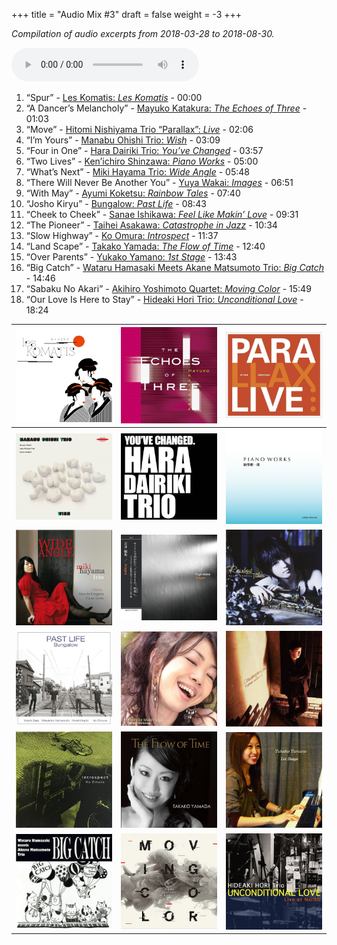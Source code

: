 +++
title = "Audio Mix #3"
draft = false
weight = -3
+++

_Compilation of audio excerpts from 2018-03-28 to 2018-08-30._

<audio controls preload="metadata">
<source src="/audio/compilation-3.mp3" type="audio/mpeg">
This browser does not support the audio element.
</audio>

1.  “Spur” - [Les Komatis: _Les Komatis_](https://www.jazzofjapan.com/p/les-komatis-les-komatis) - 00:00
2.  “A Dancer’s Melancholy” - [Mayuko Katakura: _The Echoes of Three_](https://www.jazzofjapan.com/p/mayuko-katakura-echoes-of-three) - 01:03
3.  “Move” - [Hitomi Nishiyama Trio “Parallax”: _Live_](https://www.jazzofjapan.com/p/hitomi-nishiyama-trio-parallax-live) - 02:06
4.  “I’m Yours” - [Manabu Ohishi Trio: _Wish_](https://www.jazzofjapan.com/p/manabu-ohishi-trio-wish) - 03:09
5.  “Four in One” - [Hara Dairiki Trio: _You’ve Changed_](https://www.jazzofjapan.com/p/hara-dairiki-trio-youve-changed) - 03:57
6.  “Two Lives” - [Ken’ichiro Shinzawa: _Piano Works_](https://www.jazzofjapan.com/p/kenichiro-shinzawa-piano-works) - 05:00
7.  “What’s Next” - [Miki Hayama Trio: _Wide Angle_](https://www.jazzofjapan.com/p/miki-hayama-trio-wide-angle) - 05:48
8.  “There Will Never Be Another You” - [Yuya Wakai: _Images_](https://www.jazzofjapan.com/p/yuya-wakai-images) - 06:51
9.  “With May” - [Ayumi Koketsu: _Rainbow Tales_](https://www.jazzofjapan.com/p/ayumi-koketsu-rainbow-tales) - 07:40
10. “Josho Kiryu” - [Bungalow: _Past Life_](https://www.jazzofjapan.com/p/bungalow-past-life) - 08:43
11. “Cheek to Cheek” - [Sanae Ishikawa: _Feel Like Makin’ Love_](https://www.jazzofjapan.com/p/sanae-ishikawa-feel-like-makin-love) - 09:31
12. “The Pioneer” - [Taihei Asakawa: _Catastrophe in Jazz_](https://www.jazzofjapan.com/p/taihei-asakawa-catastrophe-in-jazz) - 10:34
13. “Slow Highway” - [Ko Omura: _Introspect_](https://www.jazzofjapan.com/p/ko-omura-introspect) - 11:37
14. “Land Scape” - [Takako Yamada: _The Flow of Time_](https://www.jazzofjapan.com/p/takako-yamada-flow-of-time) - 12:40
15. “Over Parents” - [Yukako Yamano: _1st Stage_](https://www.jazzofjapan.com/p/yukako-yamano-1st-stage) - 13:43
16. “Big Catch” - [Wataru Hamasaki Meets Akane Matsumoto Trio: _Big Catch_](https://www.jazzofjapan.com/p/hamasaki-matsumoto-bigcatch) - 14:46
17. “Sabaku No Akari” - [Akihiro Yoshimoto Quartet: _Moving Color_](https://www.jazzofjapan.com/p/akihiro-yoshimoto-quartet-moving-color) - 15:49
18. “Our Love Is Here to Stay” - [Hideaki Hori Trio: _Unconditional Love_](https://www.jazzofjapan.com/p/hideaki-hori-trio-unconditional-love) - 18:24

| ![](/images/leskomatis-leskomatis-460.jpeg)       | ![](/images/mayukokatakura-echoes-460.jpeg)    | ![](/images/hitominishiyama-parallax-live-460.jpeg) |
|---------------------------------------------------|------------------------------------------------|-----------------------------------------------------|
| ![](/images/manabuohishi-wish-460.jpeg)           | ![](/images/haradairiki-youvechanged-460.jpeg) | ![](/images/kenichiroshinzawa-pianoworks-460.jpeg)  |
| ![](/images/miki-hayama-wideangle-460.jpeg)       | ![](/images/yuyawakai-images-460.jpeg)         | ![](/images/ayumikoketsu-rainbowtales-460.jpeg)     |
| ![](/images/bungalow-pastlife-460.jpeg)           | ![](/images/sanaeishikawa-feellike-460.jpeg)   | ![](/images/taiheiasakawa-catas-460.jpeg)           |
| ![](/images/koomura-introspect-460.jpeg)          | ![](/images/takakoyamada-flow-460.jpeg)        | ![](/images/yukakoyamano-first-460.jpeg)            |
| ![](/images/hamasaki-matsumoto-bigcatch-460.jpeg) | ![](/images/akihiroyoshimoto-moving-460.jpeg)  | ![](/images/hideakihori-unconditional-460.jpeg)     |
